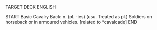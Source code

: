 TARGET DECK
ENGLISH

START
Basic
Cavalry
Back: n. (pl. -ies) (usu. Treated as pl.) Soldiers on horseback or in armoured vehicles. [related to *cavalcade]
END
